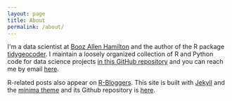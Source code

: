 ```yaml
---
layout: page
title: About
permalink: /about/
---
```


I'm a data scientist at [Booz Allen Hamilton](https://www.boozallen.com/) and the author of the R package [tidygeocoder](https://jessecambon.github.io/tidygeocoder/). I maintain a loosely organized collection of R and Python code for data science projects [in this GitHub repository](https://github.com/jessecambon/Data-Science-Codex) and you can reach me by email <a href="mailto:{{ site.author.email }}">here</a>.

R-related posts also appear on [R-Bloggers](https://www.r-bloggers.com/). This site is built with [Jekyll](https://jekyllrb.com/) and the [minima theme](https://github.com/jekyll/minima) and its Github repository is [here](https://github.com/jessecambon/jessecambon.github.io).
